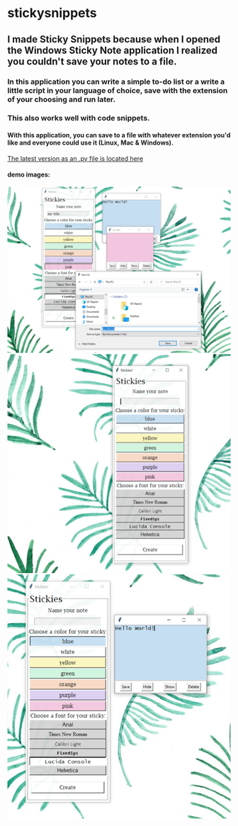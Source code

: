 # stickysnippets

## I made Sticky Snippets because when I opened the Windows Sticky Note application I realized you couldn't save your notes to a file.<br>


### In this application you can write a simple to-do list or a write a little script in your language of choice, save with the extension of your choosing and run later.<br>

### This also works well with code snippets.
#### With this application, you can save to a file with whatever extension you'd like and everyone could use it (Linux, Mac & Windows).<br>

<a href="https://github.com/anna-smith97/stickysnippets/blob/main/main.py">The latest version as an .py file is located here</a>

#### demo images:

<img src='https://github.com/anna-smith97/stickysnippets/blob/main/images/stickiesdemo3.PNG?raw=true'></img>
<img src='https://github.com/anna-smith97/stickysnippets/blob/main/images/stickiesdemo.PNG?raw=true'></img>
<img src='https://github.com/anna-smith97/stickysnippets/blob/main/images/stickiesdemo2.PNG?raw=true'></img>



